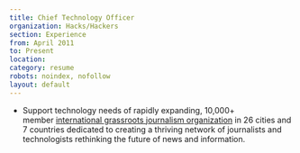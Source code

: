 ```yaml
---
title: Chief Technology Officer
organization: Hacks/Hackers
section: Experience
from: April 2011
to: Present
location:
category: resume
robots: noindex, nofollow
layout: default
---
```

*   Support technology needs of rapidly expanding, 10,000+ member [international grassroots journalism organization][1] in 26 cities and 7 countries dedicated to creating a thriving network of journalists and technologists rethinking the future of news and information.

 [1]: http://hackshackers.com/